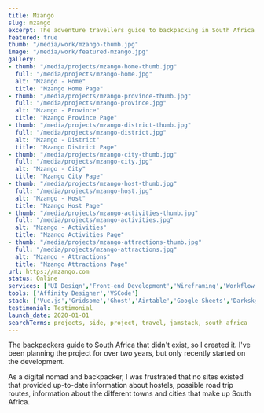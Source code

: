 ```yaml
---
title: Mzango
slug: mzango
excerpt: The adventure travellers guide to backpacking in South Africa.
featured: true
thumb: "/media/work/mzango-thumb.jpg"
image: "/media/work/featured-mzango.jpg"
gallery:
- thumb: "/media/projects/mzango-home-thumb.jpg"
  full: "/media/projects/mzango-home.jpg"
  alt: "Mzango - Home"
  title: "Mzango Home Page"
- thumb: "/media/projects/mzango-province-thumb.jpg"
  full: "/media/projects/mzango-province.jpg"
  alt: "Mzango - Province"
  title: "Mzango Province Page"
- thumb: "/media/projects/mzango-district-thumb.jpg"
  full: "/media/projects/mzango-district.jpg"
  alt: "Mzango - District"
  title: "Mzango District Page"
- thumb: "/media/projects/mzango-city-thumb.jpg"
  full: "/media/projects/mzango-city.jpg"
  alt: "Mzango - City"
  title: "Mzango City Page"
- thumb: "/media/projects/mzango-host-thumb.jpg"
  full: "/media/projects/mzango-host.jpg"
  alt: "Mzango - Host"
  title: "Mzango Host Page"
- thumb: "/media/projects/mzango-activities-thumb.jpg"
  full: "/media/projects/mzango-activities.jpg"
  alt: "Mzango - Activities"
  title: "Mzango Activities Page"
- thumb: "/media/projects/mzango-attractions-thumb.jpg"
  full: "/media/projects/mzango-attractions.jpg"
  alt: "Mzango - Attractions"
  title: "Mzango Attractions Page"
url: https://mzango.com
status: Online
services: ['UI Design','Front-end Development','Wireframing','Workflow Optimisation']
tools: ['Affinity Designer','VSCode']
stack: ['Vue.js','Gridsome','Ghost','Airtable','Google Sheets','Darksky']
testimonial: Testimonial
launch_date: 2020-01-01
searchTerms: projects, side, project, travel, jamstack, south africa
---
```

The backpackers guide to South Africa that didn't exist, so I created it. I've been planning the project for over two years, but only recently started on the development.

As a digital nomad and backpacker, I was frustrated that no sites existed that provided up-to-date information about hostels, possible road trip routes, information about the different towns and cities that make up South Africa.